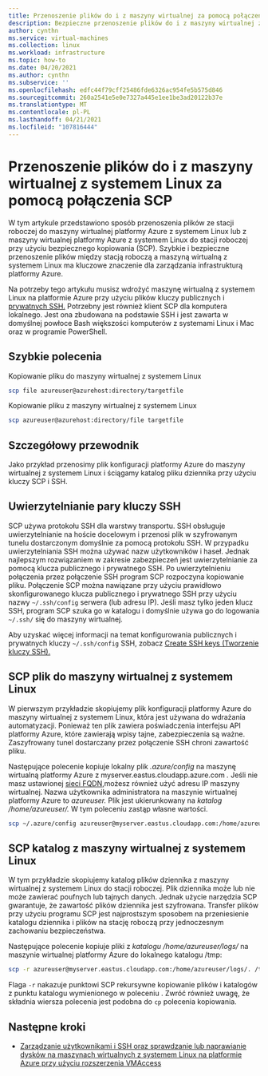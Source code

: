```yaml
---
title: Przenoszenie plików do i z maszyny wirtualnej za pomocą połączenia SCP
description: Bezpieczne przenoszenie plików do i z maszyny wirtualnej z systemem Linux na platformie Azure przy użyciu połączenia SCP i pary kluczy SSH.
author: cynthn
ms.service: virtual-machines
ms.collection: linux
ms.workload: infrastructure
ms.topic: how-to
ms.date: 04/20/2021
ms.author: cynthn
ms.subservice: ''
ms.openlocfilehash: edfc44f79cff25486fde6326ac954fe5b575d846
ms.sourcegitcommit: 260a2541e5e0e7327a445e1ee1be3ad20122b37e
ms.translationtype: MT
ms.contentlocale: pl-PL
ms.lasthandoff: 04/21/2021
ms.locfileid: "107816444"
---
```

# <a name="use-scp-to-move-files-to-and-from-a-linux-vm"></a>Przenoszenie plików do i z maszyny wirtualnej z systemem Linux za pomocą połączenia SCP 

W tym artykule przedstawiono sposób przenoszenia plików ze stacji roboczej do maszyny wirtualnej platformy Azure z systemem Linux lub z maszyny wirtualnej platformy Azure z systemem Linux do stacji roboczej przy użyciu bezpiecznego kopiowania (SCP). Szybkie i bezpieczne przenoszenie plików między stacją roboczą a maszyną wirtualną z systemem Linux ma kluczowe znaczenie dla zarządzania infrastrukturą platformy Azure. 

Na potrzeby tego artykułu musisz wdrożyć maszynę wirtualną z systemem Linux na platformie Azure przy użyciu plików kluczy publicznych i [prywatnych SSH.](mac-create-ssh-keys.md) Potrzebny jest również klient SCP dla komputera lokalnego. Jest ona zbudowana na podstawie SSH i jest zawarta w domyślnej powłoce Bash większości komputerów z systemami Linux i Mac oraz w programie PowerShell.


## <a name="quick-commands"></a>Szybkie polecenia

Kopiowanie pliku do maszyny wirtualnej z systemem Linux

```bash
scp file azureuser@azurehost:directory/targetfile
```

Kopiowanie pliku z maszyny wirtualnej z systemem Linux

```bash
scp azureuser@azurehost:directory/file targetfile
```

## <a name="detailed-walkthrough"></a>Szczegółowy przewodnik

Jako przykład przenosimy plik konfiguracji platformy Azure do maszyny wirtualnej z systemem Linux i ściągamy katalog pliku dziennika przy użyciu kluczy SCP i SSH.   

## <a name="ssh-key-pair-authentication"></a>Uwierzytelnianie pary kluczy SSH

SCP używa protokołu SSH dla warstwy transportu. SSH obsługuje uwierzytelnianie na hoście docelowym i przenosi plik w szyfrowanym tunelu dostarczonym domyślnie za pomocą protokołu SSH. W przypadku uwierzytelniania SSH można używać nazw użytkowników i haseł. Jednak najlepszym rozwiązaniem w zakresie zabezpieczeń jest uwierzytelnianie za pomocą klucza publicznego i prywatnego SSH. Po uwierzytelnieniu połączenia przez połączenie SSH program SCP rozpoczyna kopiowanie pliku. Połączenie SCP można nawiązane przy użyciu prawidłowo skonfigurowanego klucza publicznego i prywatnego SSH przy użyciu nazwy `~/.ssh/config` serwera (lub adresu IP). Jeśli masz tylko jeden klucz SSH, program SCP szuka go w katalogu i domyślnie używa go do logowania `~/.ssh/` się do maszyny wirtualnej.

Aby uzyskać więcej informacji na temat konfigurowania publicznych i prywatnych kluczy `~/.ssh/config` SSH, zobacz [Create SSH keys (Tworzenie kluczy SSH).](mac-create-ssh-keys.md)

## <a name="scp-a-file-to-a-linux-vm"></a>SCP plik do maszyny wirtualnej z systemem Linux

W pierwszym przykładzie skopiujemy plik konfiguracji platformy Azure do maszyny wirtualnej z systemem Linux, która jest używana do wdrażania automatyzacji. Ponieważ ten plik zawiera poświadczenia interfejsu API platformy Azure, które zawierają wpisy tajne, zabezpieczenia są ważne. Zaszyfrowany tunel dostarczany przez połączenie SSH chroni zawartość pliku.

Następujące polecenie kopiuje lokalny plik *.azure/config* na maszynę wirtualną platformy Azure z myserver.eastus.cloudapp.azure.com *.* Jeśli nie masz ustawionej [sieci FQDN,](../create-fqdn.md)możesz również użyć adresu IP maszyny wirtualnej. Nazwa użytkownika administratora na maszynie wirtualnej platformy Azure to *azureuser.* Plik jest ukierunkowany na *katalog /home/azureuser/.* W tym poleceniu zastąp własne wartości.

```bash
scp ~/.azure/config azureuser@myserver.eastus.cloudapp.com:/home/azureuser/config
```

## <a name="scp-a-directory-from-a-linux-vm"></a>SCP katalog z maszyny wirtualnej z systemem Linux

W tym przykładzie skopiujemy katalog plików dziennika z maszyny wirtualnej z systemem Linux do stacji roboczej. Plik dziennika może lub nie może zawierać poufnych lub tajnych danych. Jednak użycie narzędzia SCP gwarantuje, że zawartość plików dziennika jest szyfrowana. Transfer plików przy użyciu programu SCP jest najprostszym sposobem na przeniesienie katalogu dziennika i plików na stację roboczą przy jednoczesnym zachowaniu bezpieczeństwa.

Następujące polecenie kopiuje pliki z *katalogu /home/azureuser/logs/* na maszynie wirtualnej platformy Azure do lokalnego katalogu /tmp:

```bash
scp -r azureuser@myserver.eastus.cloudapp.com:/home/azureuser/logs/. /tmp/
```

Flaga `-r` nakazuje punktowi SCP rekursywne kopiowanie plików i katalogów z punktu katalogu wymienionego w poleceniu .  Zwróć również uwagę, że składnia wiersza polecenia jest podobna do `cp` polecenia kopiowania.

## <a name="next-steps"></a>Następne kroki

* [Zarządzanie użytkownikami i SSH oraz sprawdzanie lub naprawianie dysków na maszynach wirtualnych z systemem Linux na platformie Azure przy użyciu rozszerzenia VMAccess](../extensions/vmaccess.md?toc=/azure/virtual-machines/linux/toc.json)
